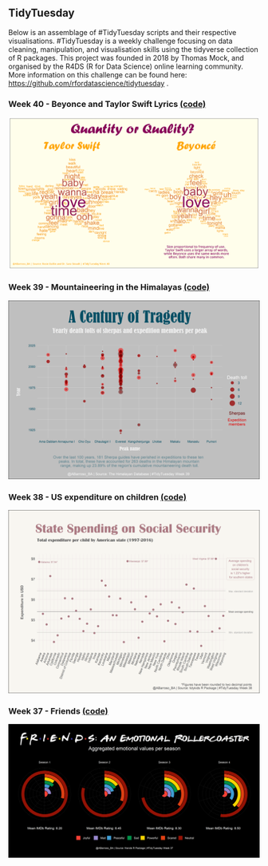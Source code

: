 ## TidyTuesday

Below is an assemblage of #TidyTuesday scripts and their respective visualisations. #TidyTuesday is a weekly challenge focusing on data cleaning, manipulation, and visualisation skills using the tidyverse collection of R packages. This project was founded in 2018 by Thomas Mock, and organised by the R4DS (R for Data Science) online learning community. More information on this challenge can be found here: https://github.com/rfordatascience/tidytuesday .

### Week 40 - Beyonce and Taylor Swift Lyrics [(code)](https://github.com/A-Barroso/TidyTuesday/blob/master/Scripts/Beyonce_Swift.R)

![./images/Week40_Singers.png](https://github.com/A-Barroso/TidyTuesday/blob/master/Images/Week40_Singers.png)

### Week 39 - Mountaineering in the Himalayas [(code)](https://github.com/A-Barroso/TidyTuesday/blob/master/Scripts/Himalayas.R)

![./images/Week39_Himal.png](https://github.com/A-Barroso/TidyTuesday/blob/master/Images/Week39_Himal.png)

### Week 38 - US expenditure on children [(code)](https://github.com/A-Barroso/TidyTuesday/blob/master/Scripts/Younglings.R)

![./images/Week38_Kids.png](https://github.com/A-Barroso/TidyTuesday/blob/master/Images/Week38_Kids.png)

### Week 37 - Friends [(code)](https://github.com/A-Barroso/TidyTuesday/blob/master/Code/Friends.R)

![./images/Week37_Friends.png](https://github.com/A-Barroso/TidyTuesday/blob/master/Images/Week37_Friends.png)

